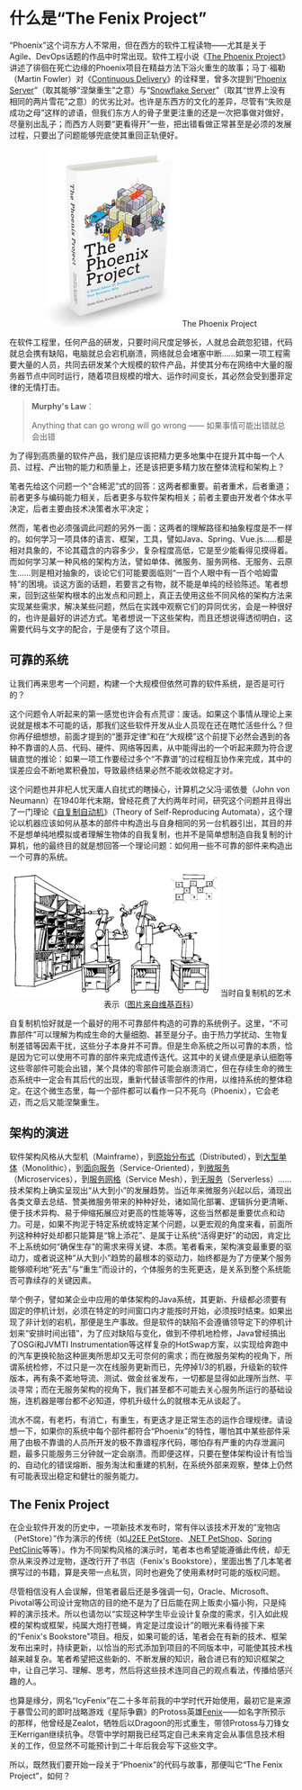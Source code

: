 # 什么是“The Fenix Project”

“Phoenix”这个词东方人不常用，但在西方的软件工程读物——尤其是关于Agile、DevOps话题的作品中时常出现。软件工程小说《[The Phoenix Project](https://book.douban.com/subject/20644908/)》讲述了徘徊在死亡边缘的Phoenix项目在精益方法下浴火重生的故事；马丁·福勒（Martin Fowler）对《[Continuous Delivery](https://book.douban.com/subject/4327796/)》的诠释里，曾多次提到“[Phoenix Server](https://martinfowler.com/bliki/PhoenixServer.html)”（取其能够“涅槃重生”之意）与“[Snowflake Server](https://martinfowler.com/bliki/SnowflakeServer.html)”（取其“世界上没有相同的两片雪花”之意）的优劣比对。也许是东西方的文化的差异，尽管有“失败是成功之母”这样的谚语，但我们东方人的骨子里更注重的还是一次把事做对做好，尽量别出乱子；而西方人则要“更看得开”一些，把出错看做正常甚至是必须的发展过程，只要出了问题能够兜底使其重回正轨便好。

<center>
<img src='./images/the-phoenix-project.png' ></img>
The Phoenix Project
</center>


在软件工程里，任何产品的研发，只要时间尺度足够长，人就总会疏忽犯错，代码就总会携有缺陷，电脑就总会宕机崩溃，网络就总会堵塞中断……如果一项工程需要大量的人员，共同去研发某个大规模的软件产品，并使其分布在网络中大量的服务器节点中同时运行，随着项目规模的增大、运作时间变长，其必然会受到墨菲定律的无情打击。

> **Murphy's Law**：
>
> Anything that can go wrong will go wrong —— 如果事情可能出错就总会出错

为了得到高质量的软件产品，我们是应该把精力更多地集中在提升其中每一个人员、过程、产出物的能力和质量上，还是该把更多精力放在整体流程和架构上？

笔者先给这个问题一个“合稀泥”式的回答：这两者都重要。前者重术，后者重道；前者更多与编码能力相关，后者更多与软件架构相关；前者主要由开发者个体水平决定，后者主要由技术决策者水平决定；

然而，笔者也必须强调此问题的另外一面：这两者的理解路径和抽象程度是不一样的。如何学习一项具体的语言、框架，工具，譬如Java、Spring、Vue.js……都是相对具象的，不论其蕴含的内容多少，复杂程度高低，它是至少能看得见摸得着。而如何学习某一种风格的架构方法，譬如单体、微服务、服务网格、无服务、云原生……则是相对抽象的，谈论它们可能要面临则“一百个人眼中有一百个哈姆雷特”的困境。谈这方面的话题，若要言之有物，就不能是单纯的经验陈述。笔者想来，回到这些架构根本的出发点和问题上，真正去使用这些不同风格的架构方法来实现某些需求，解决某些问题，然后在实践中观察它们的异同优劣，会是一种很好的，也许是最好的讲述方式。笔者想说一下这些架构，而且还想说得透彻明白，这需要代码与文字的配合，于是便有了这个项目。

## 可靠的系统

让我们再来思考一个问题，构建一个大规模但依然可靠的软件系统，是否是可行的？

这个问题令人听起来的第一感觉也许会有点荒谬：废话。如果这个事情从理论上来说就是根本不可能的话，那我们这些软件开发从业人员现在还在瞎忙活些什么？但你再仔细想想，前面才提到的“墨菲定律”和在“大规模”这个前提下必然会遇到的各种不靠谱的人员、代码、硬件、网络等因素，从中能得出的一个听起来颇为符合逻辑直觉的推论：如果一项工作要经过多个“不靠谱”的过程相互协作来完成，其中的误差应会不断地累积叠加，导致最终结果必然不能收敛稳定才对。

这个问题也并非杞人忧天庸人自扰式的瞎操心，计算机之父冯·诺依曼（John von Neumann）在1940年代末期，曾经花费了大约两年时间，研究这个问题并且得出了一门理论《[自复制自动机](https://en.wikipedia.org/wiki/Self-replicating_machine)》（Theory of Self-Reproducing Automata），这个理论以机器应该如何从基本的部件中构造出与自身相同的另一台机器引出，其目的并不是想单纯地模拟或者理解生物体的自我复制，也并不是简单想制造自我复制的计算机，他的最终目的就是想回答一个理论问题：如何用一些不可靠的部件来构造出一个可靠的系统。

<center>
<img src='./images/self-reproducing-automata.png' ></img>
当时自复制机的艺术表示（<a href="https://en.wikipedia.org/wiki/Self-replicating_machine" target="_blank">图片来自维基百科</a>）
</center>


自复制机恰好就是一个最好的用不可靠部件构造的可靠的系统例子。这里，“不可靠部件”可以理解为构成生命的大量细胞、甚至是分子。由于热力学扰动、生物复制差错等因素干扰，这些分子本身并不可靠。但是生命系统之所以可靠的本质，恰是因为它可以使用不可靠的部件来完成遗传迭代。这其中的关键点便是承认细胞等这些零部件可能会出错，某个具体的零部件可能会崩溃消亡，但在存续生命的微生态系统中一定会有其后代的出现，重新代替该零部件的作用，以维持系统的整体稳定。在这个微生态里，每一个部件都可以看作一只不死鸟（Phoenix），它会老迈，而之后又能涅槃重生。

## 架构的演进

软件架构风格从大型机（Mainframe），到[原始分布式](/architecture/architect-history/primitive-distribution.html)（Distributed），到[大型单体](/architecture/architect-history/monolithic.html)（Monolithic），到[面向服务](/architecture/architect-history/soa.html)（Service-Oriented），到[微服务](/architecture/architect-history/microservices.html)（Microservices），到[服务网格](/architecture/architect-history/post-microservices.html)（Service Mesh），到[无服务](/architecture/architect-history/serverless.html)（Serverless）……技术架构上确实呈现出“从大到小”的发展趋势。当近年来微服务兴起以后，涌现出各类文章去总结、赞美微服务带来的种种好处，诸如简化部署、逻辑拆分更清晰、便于技术异构、易于伸缩拓展应对更高的性能等等，这些当然都是重要优点和动力。可是，如果不拘泥于特定系统或特定某个问题，以更宏观的角度来看，前面所列这种种好处却都只能算是“锦上添花”、是属于让系统“活得更好”的动因，肯定比不上系统如何“确保生存”的需求来得关键、本质。笔者看来，架构演变最重要的驱动力，或者说这种“从大到小”趋势的最根本的驱动力，始终都是为了方便某个服务能够顺利地“死去”与“重生”而设计的，个体服务的生死更迭，是关系到整个系统能否可靠续存的关键因素。

举个例子，譬如某企业中应用的单体架构的Java系统，其更新、升级都必须要有固定的停机计划，必须在特定的时间窗口内才能按时开始，必须按时结束。如果出现了非计划的宕机，那便是生产事故。但是软件的缺陷不会遵循领导定下的停机计划来“安排时间出错”，为了应对缺陷与变化，做到不停机地检修，Java曾经搞出了OSGi和JVMTI Instrumentation等这样复杂的HotSwap方案，以实现给奔跑中的汽车更换轮胎这种匪夷所思却又无可奈何的需求；而在微服务架构的视角下，所谓系统检修，不过只是一次在线服务更新而已，先停掉1/3的机器，升级新的软件版本，再有条不紊地导流、测试、做金丝雀发布，一切都是显得如此理所当然、平淡寻常；而在无服务架构的视角下，我们甚至都不可能去关心服务所运行的基础设施，连机器是哪台都不必知道，停机升级什么的就根本无从谈起了。

流水不腐，有老朽，有消亡，有重生，有更迭才是正常生态的运作合理规律。请设想一下，如果你的系统中每个部件都符合“Phoenix”的特性，哪怕其中某些部件采用了由极不靠谱的人员所开发的极不靠谱程序代码，哪怕存有严重的内存泄漏问题，最多只能服务三分钟就一定会崩溃。而即便这样，只要在整体架构设计有恰当的、自动化的错误熔断、服务淘汰和重建的机制，在系统外部来观察，整体上仍然有可能表现出稳定和健壮的服务能力。

## The Fenix Project

在企业软件开发的历史中，一项新技术发布时，常有伴以该技术开发的”宠物店（PetStore）”作为演示的传统（如[J2EE PetStore](https://www.oracle.com/technetwork/java/petstore1-3-1-02-139690.html)、[.NET PetShop](https://archive.codeplex.com/?p=petshopmvc)、[Spring PetClinic](https://github.com/spring-projects/spring-petclinic)等等）。作为不同架构风格的演示时，笔者本也希望能遵循此传统，却无奈从来没养过宠物，遂改行开了书店（Fenix's Bookstore），里面出售了几本笔者撰写过的书籍，算是夹带一点私货，同时也避免了使用素材时可能的版权问题。

尽管相信没有人会误解，但笔者最后还是多强调一句，Oracle、Microsoft、Pivotal等公司设计宠物店的目的绝不是为了日后能在网上贩卖小猫小狗，只是纯粹的演示技术。所以也请勿以“实现这种学生毕业设计复杂度的需求，引入如此规模的架构或框架，纯属大炮打苍蝇，肯定是过度设计”的眼光来看待接下来的“Fenix's Bookstore”项目。相反，如果可能的话，笔者会在有新的技术、框架发布出来时，持续更新，以恰当的形式添加到项目的不同版本中，可能使其技术栈越来越复杂。笔者希望把这些新的、不断发展的知识，融合进已有的知识框架之中，让自己学习、理解、思考，然后将这些技术连同自己的观点看法，传播给感兴趣的人。

也算是缘分，网名“IcyFenix”在二十多年前我的中学时代开始使用，最初它是来源于暴雪公司的即时战略游戏《星际争霸》的Protoss英雄[Fenix](https://starcraft.fandom.com/wiki/Fenix)——如名字所预示的那样，他曾经是Zealot，牺牲后以Dragoon的形式重生，带领Protoss与刀锋女王Kerrigan继续抗争。尽管中学时期我已经笃定自己未来肯定会从事信息技术相关的工作，但显然不可能预计到二十年后我会写下这些文字。

所以，既然我们要开始一段关于“Phoenix”的代码与故事，那便叫它“The Fenix Project”，如何？

